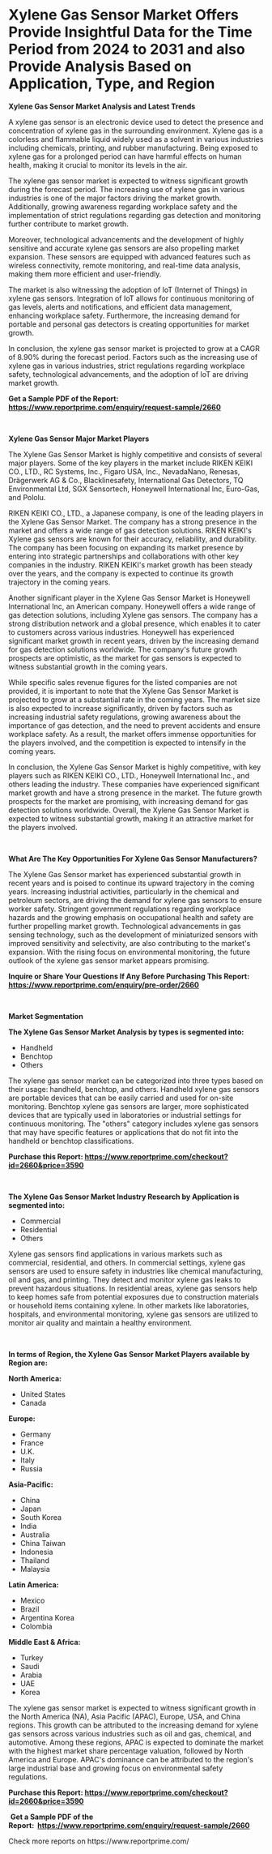 <p><h1>Xylene Gas Sensor Market Offers Provide Insightful Data for the Time Period from 2024 to 2031 and also Provide Analysis Based on Application, Type, and Region</h1></p><p><strong>Xylene Gas Sensor Market Analysis and Latest Trends</strong></p>
<p><p>A xylene gas sensor is an electronic device used to detect the presence and concentration of xylene gas in the surrounding environment. Xylene gas is a colorless and flammable liquid widely used as a solvent in various industries including chemicals, printing, and rubber manufacturing. Being exposed to xylene gas for a prolonged period can have harmful effects on human health, making it crucial to monitor its levels in the air.</p><p>The xylene gas sensor market is expected to witness significant growth during the forecast period. The increasing use of xylene gas in various industries is one of the major factors driving the market growth. Additionally, growing awareness regarding workplace safety and the implementation of strict regulations regarding gas detection and monitoring further contribute to market growth.</p><p>Moreover, technological advancements and the development of highly sensitive and accurate xylene gas sensors are also propelling market expansion. These sensors are equipped with advanced features such as wireless connectivity, remote monitoring, and real-time data analysis, making them more efficient and user-friendly.</p><p>The market is also witnessing the adoption of IoT (Internet of Things) in xylene gas sensors. Integration of IoT allows for continuous monitoring of gas levels, alerts and notifications, and efficient data management, enhancing workplace safety. Furthermore, the increasing demand for portable and personal gas detectors is creating opportunities for market growth.</p><p>In conclusion, the xylene gas sensor market is projected to grow at a CAGR of 8.90% during the forecast period. Factors such as the increasing use of xylene gas in various industries, strict regulations regarding workplace safety, technological advancements, and the adoption of IoT are driving market growth.</p></p>
<p><strong>Get a Sample PDF of the Report:&nbsp; <a href="https://www.reportprime.com/enquiry/request-sample/2660">https://www.reportprime.com/enquiry/request-sample/2660</a></strong></p>
<p>&nbsp;</p>
<p><strong>Xylene Gas Sensor Major Market Players</strong></p>
<p><p>The Xylene Gas Sensor Market is highly competitive and consists of several major players. Some of the key players in the market include RIKEN KEIKI CO., LTD., RC Systems, Inc., Figaro USA, Inc., NevadaNano, Renesas, Drägerwerk AG & Co., Blacklinesafety, International Gas Detectors, TQ Environmental Ltd, SGX Sensortech, Honeywell International Inc, Euro-Gas, and Pololu.</p><p>RIKEN KEIKI CO., LTD., a Japanese company, is one of the leading players in the Xylene Gas Sensor Market. The company has a strong presence in the market and offers a wide range of gas detection solutions. RIKEN KEIKI's Xylene gas sensors are known for their accuracy, reliability, and durability. The company has been focusing on expanding its market presence by entering into strategic partnerships and collaborations with other key companies in the industry. RIKEN KEIKI's market growth has been steady over the years, and the company is expected to continue its growth trajectory in the coming years.</p><p>Another significant player in the Xylene Gas Sensor Market is Honeywell International Inc, an American company. Honeywell offers a wide range of gas detection solutions, including Xylene gas sensors. The company has a strong distribution network and a global presence, which enables it to cater to customers across various industries. Honeywell has experienced significant market growth in recent years, driven by the increasing demand for gas detection solutions worldwide. The company's future growth prospects are optimistic, as the market for gas sensors is expected to witness substantial growth in the coming years.</p><p>While specific sales revenue figures for the listed companies are not provided, it is important to note that the Xylene Gas Sensor Market is projected to grow at a substantial rate in the coming years. The market size is also expected to increase significantly, driven by factors such as increasing industrial safety regulations, growing awareness about the importance of gas detection, and the need to prevent accidents and ensure workplace safety. As a result, the market offers immense opportunities for the players involved, and the competition is expected to intensify in the coming years.</p><p>In conclusion, the Xylene Gas Sensor Market is highly competitive, with key players such as RIKEN KEIKI CO., LTD., Honeywell International Inc., and others leading the industry. These companies have experienced significant market growth and have a strong presence in the market. The future growth prospects for the market are promising, with increasing demand for gas detection solutions worldwide. Overall, the Xylene Gas Sensor Market is expected to witness substantial growth, making it an attractive market for the players involved.</p></p>
<p>&nbsp;</p>
<p><strong>What Are The Key Opportunities For Xylene Gas Sensor Manufacturers?</strong></p>
<p><p>The Xylene Gas Sensor market has experienced substantial growth in recent years and is poised to continue its upward trajectory in the coming years. Increasing industrial activities, particularly in the chemical and petroleum sectors, are driving the demand for xylene gas sensors to ensure worker safety. Stringent government regulations regarding workplace hazards and the growing emphasis on occupational health and safety are further propelling market growth. Technological advancements in gas sensing technology, such as the development of miniaturized sensors with improved sensitivity and selectivity, are also contributing to the market's expansion. With the rising focus on environmental monitoring, the future outlook of the xylene gas sensor market appears promising.</p></p>
<p><strong>Inquire or Share Your Questions If Any Before Purchasing This Report: <a href="https://www.reportprime.com/enquiry/pre-order/2660">https://www.reportprime.com/enquiry/pre-order/2660</a></strong></p>
<p>&nbsp;</p>
<p><strong>Market Segmentation</strong></p>
<p><strong>The Xylene Gas Sensor Market Analysis by types is segmented into:</strong></p>
<p><ul><li>Handheld</li><li>Benchtop</li><li>Others</li></ul></p>
<p><p>The xylene gas sensor market can be categorized into three types based on their usage: handheld, benchtop, and others. Handheld xylene gas sensors are portable devices that can be easily carried and used for on-site monitoring. Benchtop xylene gas sensors are larger, more sophisticated devices that are typically used in laboratories or industrial settings for continuous monitoring. The "others" category includes xylene gas sensors that may have specific features or applications that do not fit into the handheld or benchtop classifications.</p></p>
<p><strong>Purchase this Report:&nbsp;<a href="https://www.reportprime.com/checkout?id=2660&price=3590">https://www.reportprime.com/checkout?id=2660&price=3590</a></strong></p>
<p>&nbsp;</p>
<p><strong>The Xylene Gas Sensor Market Industry Research by Application is segmented into:</strong></p>
<p><ul><li>Commercial</li><li>Residential</li><li>Others</li></ul></p>
<p><p>Xylene gas sensors find applications in various markets such as commercial, residential, and others. In commercial settings, xylene gas sensors are used to ensure safety in industries like chemical manufacturing, oil and gas, and printing. They detect and monitor xylene gas leaks to prevent hazardous situations. In residential areas, xylene gas sensors help to keep homes safe from potential exposures due to construction materials or household items containing xylene. In other markets like laboratories, hospitals, and environmental monitoring, xylene gas sensors are utilized to monitor air quality and maintain a healthy environment.</p></p>
<p>&nbsp;</p>
<p><strong>In terms of Region, the Xylene Gas Sensor Market Players available by Region are:</strong></p>
<p>
    <p> <strong> North America: </strong>
        <ul>
            <li>United States</li>
            <li>Canada</li>
        </ul>
        </p> 
    <p> <strong> Europe: </strong>
        <ul>
            <li>Germany</li>
            <li>France</li>
            <li>U.K.</li>
            <li>Italy</li>
            <li>Russia</li>
        </ul>
        </p> 
    <p> <strong> Asia-Pacific: </strong>
        <ul>
            <li>China</li>
            <li>Japan</li>
            <li>South Korea</li>
            <li>India</li>
            <li>Australia</li>
            <li>China Taiwan</li>
            <li>Indonesia</li>
            <li>Thailand</li>
            <li>Malaysia</li>
        </ul>
        </p> 
    <p> <strong> Latin America: </strong>
        <ul>
            <li>Mexico</li>
            <li>Brazil</li>
            <li>Argentina Korea</li>
            <li>Colombia</li>
        </ul>
        </p> 
    <p> <strong> Middle East & Africa: </strong>
        <ul>
            <li>Turkey</li>
            <li>Saudi</li>
            <li>Arabia</li>
            <li>UAE</li>
            <li>Korea</li>
        </ul>
    </p>
    </p>
<p><p>The xylene gas sensor market is expected to witness significant growth in the North America (NA), Asia Pacific (APAC), Europe, USA, and China regions. This growth can be attributed to the increasing demand for xylene gas sensors across various industries such as oil and gas, chemical, and automotive. Among these regions, APAC is expected to dominate the market with the highest market share percentage valuation, followed by North America and Europe. APAC's dominance can be attributed to the region's large industrial base and growing focus on environmental safety regulations.</p></p>
<p><strong>Purchase this Report: <a href="https://www.reportprime.com/checkout?id=2660&price=3590">https://www.reportprime.com/checkout?id=2660&price=3590</a></strong></p>
<p>&nbsp;<strong>Get a Sample PDF of the Report:&nbsp;&nbsp;<a href="https://www.reportprime.com/enquiry/request-sample/2660">https://www.reportprime.com/enquiry/request-sample/2660</a></strong></p>
<p><strong></strong></p>
<p>Check more reports on https://www.reportprime.com/</p>